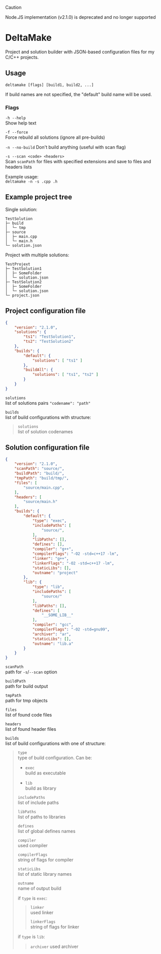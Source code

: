 > [!CAUTION]
> Node.JS implementation (v2.1.0) is deprecated and no longer supported

# DeltaMake

Project and solution builder with JSON-based configuration files for my C/C++ projects.

## Usage

`deltamake [flags] [build1, build2, ...]`

If build names are not specified, the "default" build name will be used.

### Flags

`-h --help`<br>
Show help text

`-f --force`<br>
Force rebuild all solutions (ignore all pre-builds)

`-n --no-build`
Don't build anything (useful with scan flag)

`-s --scan <code> <headers>`<br>
Scan `scanPath` for files with specified extensions and save to files and headers lists

Example usage:<br>
`deltamake -n -s .cpp .h`

## Example project tree

Single solution:

```text
TestSolution
├─ build
│  └─ tmp
├─ source
│  ├─ main.cpp
│  └─ main.h
└─ solution.json
```

Project with multiple solutions:

```text
TestProjext
├─ TestSolution1
│  ├─ SomeFolder
│  └─ solution.json
├─ TestSolution2
│  ├─ SomeFolder
│  └─ solution.json
└─ project.json
```

## Project configuration file

```json
{
    "version": "2.1.0",
    "solutions": {
        "ts1": "TestSolution1",
        "ts2": "TestSolution2"
    },
    "builds": {
        "default": {
            "solutions": [ "ts1" ]
        },
        "buildAll": {
            "solutions": [ "ts1", "ts2" ]
        }
    }
}
```

`solutions`<br>
list of solutions pairs `"codename": "path"`

`builds`<br>
list of build configurations with structure:
> `solutions`<br>
> list of solution codenames

## Solution configuration file

```json
{
    "version": "2.1.0",
    "scanPath": "source/",
    "buildPath": "build/",
    "tmpPath": "build/tmp/",
    "files": [
        "source/main.cpp",
    ],
    "headers": [
        "source/main.h"
    ],
    "builds": {
        "default": {
            "type": "exec",
            "includePaths": [
                "source/",
            ],
            "libPaths": [],
            "defines": [],
            "compiler": "g++",
            "compilerFlags": "-O2 -std=c++17 -lm",
            "linker": "g++",
            "linkerFlags": "-O2 -std=c++17 -lm",
            "staticLibs": [],
            "outname": "project"
        },
        "lib": {
            "type": "lib",
            "includePaths": [
                "source/"
            ],
            "libPaths": [],
            "defines": [
                "__SOME_LIB__"
            ],
            "compiler": "gcc",
            "compilerFlags": "-O2 -std=gnu99",
            "archiver": "ar",
            "staticLibs": [],
            "outname": "lib.a"
        }
    }
}
```

`scanPath`<br>
path for `-s`/`--scan` option

`buildPath`<br>
path for build output

`tmpPath`<br>
path for tmp objects

`files`<br>
list of found code files

`headers`<br>
list of found header files

`builds`<br>
list of build configurations with one of structure:
> `type`<br>
> type of build configuration. Can be:
>
> * `exec`<br>
> build as executable
>
> * `lib`<br>
> build as library
>
> `includePaths`<br>
> list of include paths
> 
> `libPaths`<br>
> list of paths to libraries
> 
> `defines`<br>
> list of global defines names
> 
> `compiler`<br>
> used compiler
> 
> `compilerFlags`<br>
> string of flags for compiler
> 
> `staticLibs`<br>
> list of static library names
> 
> `outname`<br>
> name of output build
>
> if `type` is `exec`:<br>
> > `linker`<br>
> > used linker<br>
> >
> > `linkerFlags`<br>
> > string of flags for linker
>
> if `type` is `lib`:
> > `archiver`
> > used archiver
